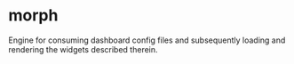 morph
=====

Engine for consuming dashboard config files and subsequently loading and rendering the widgets described therein.
